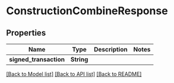 # ConstructionCombineResponse

## Properties

| Name                   | Type       | Description | Notes |
| ---------------------- | ---------- | ----------- | ----- |
| **signed_transaction** | **String** |             |       |

[[Back to Model list]](../README.md#documentation-for-models)
[[Back to API list]](../README.md#documentation-for-api-endpoints) [[Back to README]](../README.md)
